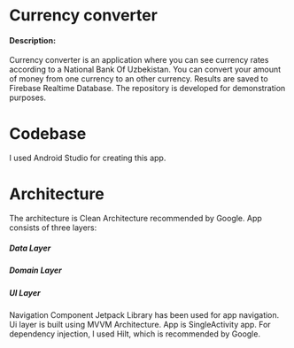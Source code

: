 # Currency converter
#### Description:
Currency converter is an application where you can see currency rates according to a National Bank Of Uzbekistan.
You can convert your amount of money from one currency to an other currency. Results are saved to Firebase Realtime Database.
The repository is developed for demonstration purposes.

# Codebase
I used Android Studio for creating this app.

# Architecture
The architecture is Clean Architecture recommended by Google. 
App consists of three layers:
##### Data Layer
##### Domain Layer
##### UI Layer
Navigation Component Jetpack Library has been used for app navigation.
Ui layer is built using MVVM Architecture. App is SingleActivity app.
For dependency injection, I used Hilt, which is recommended by Google.
